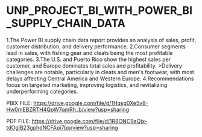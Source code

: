 # UNP_PROJECT_BI_WITH_POWER_BI_SUPPLY_CHAIN_DATA
1.The Power BI supply chain data report provides an analysis of sales, profit, customer distribution, and delivery performance.
2.Consumer segments lead in sales, with fishing gear and cleats being the most profitable categories.
3.The U.S. and Puerto Rico show the highest sales per customer, and Europe dominates total sales and profitability. >Delivery challenges are notable, particularly in cleats and men's footwear, with most delays affecting Central America and Western Europe.
4.Recommendations focus on targeted marketing, improving logistics, and revitalizing underperforming categories.

PBIX FILE: https://drive.google.com/file/d/1Hqsg0Xe5v8-Hw0mEBZRTH4QpW7qmRh_b/view?usp=sharing


PDF FILE: https://drive.google.com/file/d/1R8ONC9aQjx-tdOglB23gphdNCFApi7bp/view?usp=sharing
